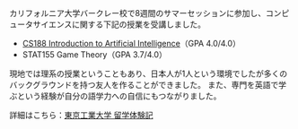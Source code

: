 カリフォルニア大学バークレー校で8週間のサマーセッションに参加し、コンピュータサイエンスに関する下記の授業を受講しました。

- [CS188 Introduction to Artificial Intelligence](https://inst.eecs.berkeley.edu/~cs188/su24/)（GPA 4.0/4.0）
- STAT155 Game Theory（GPA 3.7/4.0）

現地では理系の授業ということもあり、日本人が1人という環境でしたが多くのバックグラウンドを持つ友人を作ることができました。
また、専門を英語で学ぶという経験が自分の語学力への自信にもつながりました。

詳細はこちら：[東京工業大学 留学体験記](https://www.titech.ac.jp/students/abroad/experiences/70001)
